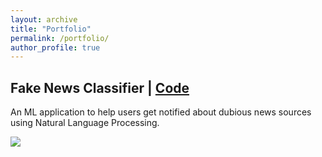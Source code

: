 ```yaml
---
layout: archive
title: "Portfolio"
permalink: /portfolio/
author_profile: true
---
```


## Fake News Classifier | [Code](https://github.com/khushboogupta13/NEWS-CLASSIFIER-1)

An ML application to help users get notified about dubious news sources using Natural Language Processing.

![](../images/news_classifier.png)
